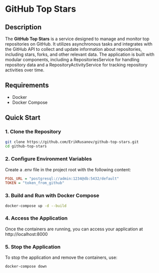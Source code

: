 # GitHub Top Stars

## Description

The **GitHub Top Stars** is a service designed to manage and monitor top repositories on GitHub. It utilizes
asynchronous tasks and integrates with the GitHub API to collect and update information about repositories, including
stars, forks, and other relevant data. The application is built with modular components, including a RepositoriesService
for handling repository data and a RepositoryActivityService for tracking repository activities over time.

## Requirements

- Docker
- Docker Compose

## Quick Start

### 1. Clone the Repository

```bash
git clone https://github.com/ErikRusanov/github-top-stars.git
cd github-top-stars
```

### 2. Configure Environment Variables

Create a .env file in the project root with the following content:

```ini
PSQL_URL = "postgresql://admin:1234@db:5432/default"
TOKEN = "token_from_github"
```

### 3. Build and Run with Docker Compose

```bash
docker-compose up -d --build
```

### 4. Access the Application

Once the containers are running, you can access your application at http://localhost:8000

### 5. Stop the Application

To stop the application and remove the containers, use:

```bash
docker-compose down
```